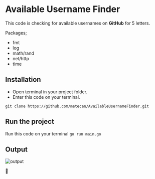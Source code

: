# Available Username Finder

This code is checking for available usernames on **GitHub** for 5 letters.

Packages;
- fmt
- log
- math/rand
- net/http
- time

## Installation
- Open terminal in your project folder.
- Enter this code on your terminal. 

`git clone https://github.com/metecan/AvailableUsernameFinder.git`

## Run the project

Run this code on your terminal 
`go run main.go`


## Output

![output](https://res.cloudinary.com/allstar/image/upload/v1593930671/output.png)


🤩
